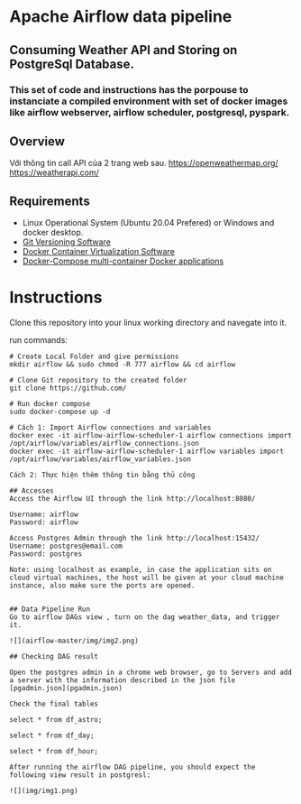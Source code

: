 # Apache Airflow data pipeline
## Consuming Weather API and Storing on PostgreSql Database.

### This set of code and instructions has the porpouse to instanciate a compiled environment with set of docker images like airflow webserver, airflow scheduler, postgresql, pyspark.

## Overview
Với thông tin call API của 2 trang web sau.
https://openweathermap.org/
https://weatherapi.com/

    
  
## Requirements
* Linux Operational System (Ubuntu 20.04 Prefered) or Windows and docker desktop.
* [Git Versioning Software ](https://git-scm.com/download/linux)
* [Docker Container Virtualization Software](https://docs.docker.com/engine/install/ubuntu/)
* [Docker-Compose multi-container Docker applications](https://docs.docker.com/compose/install/)


# Instructions
Clone this repository into your linux working directory and navegate into it.  
  
run commands:
```
# Create Local Folder and give permissions
mkdir airflow && sudo chmod -R 777 airflow && cd airflow

# Clone Git repository to the created folder
git clone https://github.com/

# Run docker compose
sudo docker-compose up -d

# Cách 1: Import Airflow connections and variables
docker exec -it airflow-airflow-scheduler-1 airflow connections import /opt/airflow/variables/airflow_connections.json
docker exec -it airflow-airflow-scheduler-1 airflow variables import /opt/airflow/variables/airflow_variables.json

Cách 2: Thực hiện thêm thông tin bằng thủ công

## Accesses
Access the Airflow UI through the link http://localhost:8080/  

Username: airflow  
Password: airflow
  
Access Postgres Admin through the link http://localhost:15432/  
Username: postgres@email.com  
Password: postgres
  
Note: using localhost as example, in case the application sits on cloud virtual machines, the host will be given at your cloud machine instance, also make sure the ports are opened.
  
  
## Data Pipeline Run
Go to airflow DAGs view , turn on the dag weather_data, and trigger it.  

![](airflow-master/img/img2.png)

## Checking DAG result

Open the postgres admin in a chrome web browser, go to Servers and add a server with the information described in the json file [pgadmin.json](pgadmin.json)
  
Check the final tables

select * from df_astro;

select * from df_day;

select * from df_hour;
  
After running the airflow DAG pipeline, you should expect the following view result in postgresl:  
  
![](img/img1.png)


